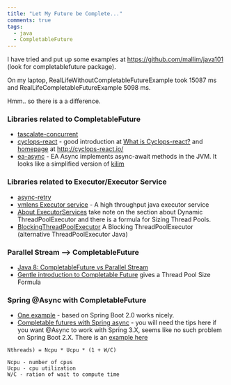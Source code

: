 ```yaml
---
title: "Let My Future be Complete..."
comments: true
tags:
  - java
  - CompletableFuture
---
```


I have tried and put up some examples at https://github.com/mallim/java101 (look for completablefuture package).

On my laptop, RealLifeWithoutCompletableFutureExample took 15087 ms and RealLifeCompletableFutureExample 5098 ms.

Hmm.. so there is a a difference.

<!--more-->

### Libraries related to CompletableFuture 

* [tascalate-concurrent](https://github.com/vsilaev/tascalate-concurrent)
* [cyclops-react](https://github.com/aol/cyclops-react) - good introduction at [What is Cyclops-react?](https://blog.jooq.org/2016/05/12/cyclops-react-organises-the-cambrian-explosion-of-java-8-libraries/) 
and [homepage](http://cyclops-react.io/) at http://cyclops-react.io/
* [ea-async](https://github.com/electronicarts/ea-async) - EA Async implements async-await methods in the JVM. It looks like a simplified version of [kilim](https://github.com/nqzero/kilim)

### Libraries related to Executor/Executor Service

* [async-retry](https://github.com/nurkiewicz/async-retry)
* [vmlens Executor service](https://github.com/vmlens/executor-service) - A high throughput java executor service
* [About ExecutorServices](https://blog.jayway.com/2014/03/06/about-executorservices/) take note on the section about Dynamic ThreadPoolExecutor and there is a formula for Sizing Thread Pools.
* [BlockingThreadPoolExecutor](https://github.com/umermansoor/BlockingThreadPoolExecutor) A Blocking ThreadPoolExecutor (alternative ThreadPoolExecutor Java)

### Parallel Stream --> CompletableFuture

* [Java 8: CompletableFuture vs Parallel Stream](http://fahdshariff.blogspot.sg/2016/06/java-8-completablefuture-vs-parallel.html?m=1)
* [Gentle introduction to Completable Future](https://blog.cngroup.dk/2015/08/04/completable-future/ ) gives a Thread Pool Size Formula

### Spring @Async with CompletableFuture

* [One example](https://github.com/mallim/java101/tree/master/spring-async-complfuture) - based on Spring Boot 2.0 works nicely.
* [Completable futures with Spring async](https://geowarin.github.io/completable-futures-with-spring-async/) - you will need the tips here if you want @Async to work with Spring 3.X, seems like no such problem on Spring Boot 2.X. 
There is an [example here](https://github.com/mallim/java101/tree/master/CompletableExecutor)

```
Nthreads) = Ncpu * Ucpu * (1 + W/C)

Ncpu - number of cpus
Ucpu - cpu utilization
W/C - ration of wait to compute time
```
